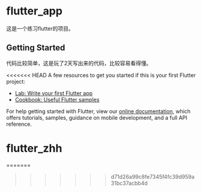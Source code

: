 # flutter_app

这是一个练习flutter的项目。

## Getting Started

代码比较简单，这是玩了2天写出来的代码，比较容易看得懂。

<<<<<<< HEAD
A few resources to get you started if this is your first Flutter project:

- [Lab: Write your first Flutter app](https://flutter.io/docs/get-started/codelab)
- [Cookbook: Useful Flutter samples](https://flutter.io/docs/cookbook)

For help getting started with Flutter, view our 
[online documentation](https://flutter.io/docs), which offers tutorials, 
samples, guidance on mobile development, and a full API reference.
# flutter_zhh
=======
>>>>>>> d71d26a99c8fe7345f4fc39d959a31bc37acbb4d
